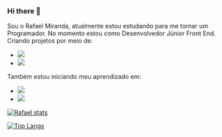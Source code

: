 ### Hi there 👋

Sou o Rafael Miranda, atualmente estou estudando para me tornar um Programador. No momento estou como Desenvolvedor Júnior Front End.
Criando projetos por meio de:

- <img src="https://img.shields.io/badge/HTML5-E34F26?style=for-the-badge&logo=html5&logoColor=white">
- <img src="https://img.shields.io/badge/CSS-239120?&style=for-the-badge&logo=css3&logoColor=white">

Também estou iniciando meu aprendizado em:

- <img src="https://img.shields.io/badge/JavaScript-F7DF1E?style=for-the-badge&logo=javascript&logoColor=black">
- <img src="https://img.shields.io/badge/React-20232A?style=for-the-badge&logo=react&logoColor=61DAFB">

[![Rafael stats](https://github-readme-stats.vercel.app/api?username=rafaelpfmiranda)](https://github.com/anuraghazra/github-readme-stats)

[![Top Langs](https://github-readme-stats.vercel.app/api/top-langs/?username=rafaelpfmiranda)](https://github.com/anuraghazra/github-readme-stats)
